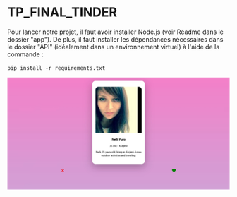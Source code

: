# TP_FINAL_TINDER

Pour lancer notre projet, il faut avoir installer Node.js (voir Readme dans le dossier "app"). De plus, il faut installer les dépendances nécessaires dans le dossier "API" (idéalement dans un environnement virtuel) à l'aide de la commande :
```
pip install -r requirements.txt
```

![Texte alternatif](visuel_application.jpeg)
